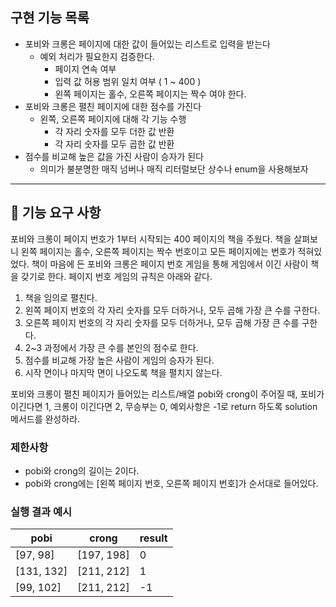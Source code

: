 ## 구현 기능 목록
- 포비와 크롱은 페이지에 대한 값이 들어있는 리스트로 입력을 받는다
  - 예외 처리가 필요한지 검증한다.
    - 페이지 연속 여부
    - 입력 값 허용 범위 일치 여부 ( 1 ~ 400 )
    - 왼쪽 페이지는 홀수, 오른쪽 페이지는 짝수 여야 한다.
- 포비와 크롱은 펼친 페이지에 대한 점수를 가진다
  - 왼쪽, 오른쪽 페이지에 대해 각 기능 수행
    - 각 자리 숫자를 모두 더한 값 반환
    - 각 자리 숫자를 모두 곱한 값 반환
- 점수를 비교해 높은 값을 가진 사람이 승자가 된다
  - 의미가 불분명한 매직 넘버나 매직 리터럴보단 상수나 enum을 사용해보자

---

## 🚀 기능 요구 사항

포비와 크롱이 페이지 번호가 1부터 시작되는 400 페이지의 책을 주웠다. 책을 살펴보니 왼쪽 페이지는 홀수, 오른쪽 페이지는 짝수 번호이고 모든 페이지에는 번호가 적혀있었다. 
책이 마음에 든 포비와 크롱은 페이지 번호 게임을 통해 게임에서 이긴 사람이 책을 갖기로 한다. 페이지 번호 게임의 규칙은 아래와 같다.

1. 책을 임의로 펼친다.
2. 왼쪽 페이지 번호의 각 자리 숫자를 모두 더하거나, 모두 곱해 가장 큰 수를 구한다.
3. 오른쪽 페이지 번호의 각 자리 숫자를 모두 더하거나, 모두 곱해 가장 큰 수를 구한다.
4. 2~3 과정에서 가장 큰 수를 본인의 점수로 한다.
5. 점수를 비교해 가장 높은 사람이 게임의 승자가 된다.
6. 시작 면이나 마지막 면이 나오도록 책을 펼치지 않는다.

포비와 크롱이 펼친 페이지가 들어있는 리스트/배열 pobi와 crong이 주어질 때, 포비가 이긴다면 1, 크롱이 이긴다면 2, 무승부는 0, 예외사항은 -1로 return 하도록 solution 메서드를 완성하라.

### 제한사항

- pobi와 crong의 길이는 2이다.
- pobi와 crong에는 [왼쪽 페이지 번호, 오른쪽 페이지 번호]가 순서대로 들어있다.

### 실행 결과 예시

| pobi | crong | result |
| --- | --- | --- |
| [97, 98] | [197, 198] | 0 |
| [131, 132] | [211, 212] | 1 |
| [99, 102] | [211, 212] | -1 |
